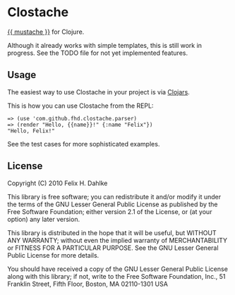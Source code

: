 Clostache
=========

[{{ mustache }}](http://mustache.github.com) for Clojure.

Although it already works with simple templates, this is still work in
progress. See the TODO file for not yet implemented features.

Usage
-----

The easiest way to use Clostache in your project is via
[Clojars](http://clojars.org/com.github.fhd.clostache/clostache).

This is how you can use Clostache from the REPL:

	=> (use 'com.github.fhd.clostache.parser)
	=> (render "Hello, {{name}}!" {:name "Felix"})
	"Hello, Felix!"

See the test cases for more sophisticated examples.

License
-------

Copyright (C) 2010 Felix H. Dahlke

This library is free software; you can redistribute it and/or modify
it under the terms of the GNU Lesser General Public License as
published by the Free Software Foundation; either version 2.1 of the
License, or (at your option) any later version.

This library is distributed in the hope that it will be useful, but
WITHOUT ANY WARRANTY; without even the implied warranty of
MERCHANTABILITY or FITNESS FOR A PARTICULAR PURPOSE.  See the GNU
Lesser General Public License for more details.

You should have received a copy of the GNU Lesser General Public
License along with this library; if not, write to the Free Software
Foundation, Inc., 51 Franklin Street, Fifth Floor, Boston, MA
02110-1301 USA
